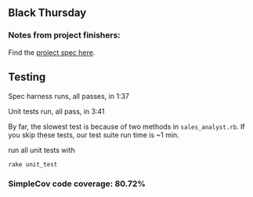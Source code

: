 ## Black Thursday

### Notes from project finishers:

Find the [project spec here](https://github.com/turingschool/curriculum/blob/master/source/projects/black_thursday.markdown).

## Testing

Spec harness runs, all passes, in 1:37

Unit tests run, all pass, in 3:41

By far, the slowest test is because of two methods in `sales_analyst.rb`. If you skip these tests, our test suite run time is ~1 min.

run all unit tests with

`rake unit_test`

### SimpleCov code coverage: 80.72%
